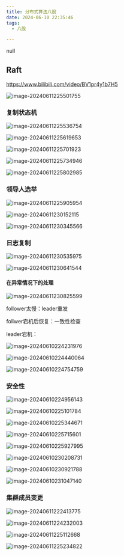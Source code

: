 ```yaml
---
title: 分布式算法八股
date: 2024-06-10 22:35:46
tags:
  - 八股

---
```


null

<!--more-->

## Raft

https://www.bilibili.com/video/BV1pr4y1b7H5

![image-20240611225501755](D:\code\GithubProject\hexo仓库\博客仓库\FouforPast.github.io\source\_posts\image-20240611225501755.png)

### 复制状态机

![image-20240611225536754](D:\code\GithubProject\hexo仓库\博客仓库\FouforPast.github.io\source\_posts\image-20240611225536754.png)

![image-20240611225619653](D:\code\GithubProject\hexo仓库\博客仓库\FouforPast.github.io\source\_posts\image-20240611225619653.png)

![image-20240611225701923](D:\code\GithubProject\hexo仓库\博客仓库\FouforPast.github.io\source\_posts\image-20240611225701923.png)

![image-20240611225734946](D:\code\GithubProject\hexo仓库\博客仓库\FouforPast.github.io\source\_posts\image-20240611225734946.png)

![image-20240611225802985](D:\code\GithubProject\hexo仓库\博客仓库\FouforPast.github.io\source\_posts\image-20240611225802985.png)

 ### 领导人选举

![image-20240611225905954](D:\code\GithubProject\hexo仓库\博客仓库\FouforPast.github.io\source\_posts\image-20240611225905954.png)

![image-20240611230152115](D:\code\GithubProject\hexo仓库\博客仓库\FouforPast.github.io\source\_posts\image-20240611230152115.png)

![image-20240611230345566](D:\code\GithubProject\hexo仓库\博客仓库\FouforPast.github.io\source\_posts\image-20240611230345566.png)

### 日志复制

![image-20240611230535975](D:\code\GithubProject\hexo仓库\博客仓库\FouforPast.github.io\source\_posts\image-20240611230535975.png)

![image-20240611230641544](D:\code\GithubProject\hexo仓库\博客仓库\FouforPast.github.io\source\_posts\image-20240611230641544.png)

#### 在异常情况下的处理

![image-20240611230825599](D:\code\GithubProject\hexo仓库\博客仓库\FouforPast.github.io\source\_posts\image-20240611230825599.png) 

follower太慢：leader重发

follwer宕机后恢复：一致性检查

leader宕机：

![image-20240610224231976](https://cdn.jsdelivr.net/gh/FouforPast/pic-storage/img/image-20240610224231976.png)

![image-20240610224440064](https://cdn.jsdelivr.net/gh/FouforPast/pic-storage/img/image-20240610224440064.png)

![image-20240610224754759](https://cdn.jsdelivr.net/gh/FouforPast/pic-storage/img/image-20240610224754759.png)

### 安全性

![image-20240610224956143](https://cdn.jsdelivr.net/gh/FouforPast/pic-storage/img/image-20240610224956143.png)

![image-20240610225101784](https://cdn.jsdelivr.net/gh/FouforPast/pic-storage/img/image-20240610225101784.png)

![image-20240610225344671](https://cdn.jsdelivr.net/gh/FouforPast/pic-storage/img/image-20240610225344671.png)

![image-20240610225715601](https://cdn.jsdelivr.net/gh/FouforPast/pic-storage/img/image-20240610225715601.png)

![image-20240610225927995](https://cdn.jsdelivr.net/gh/FouforPast/pic-storage/img/image-20240610225927995.png)

![image-20240610230208731](https://cdn.jsdelivr.net/gh/FouforPast/pic-storage/img/image-20240610230208731.png)

![image-20240610230921788](https://cdn.jsdelivr.net/gh/FouforPast/pic-storage/img/image-20240610230921788.png)

![image-20240610231047140](https://cdn.jsdelivr.net/gh/FouforPast/pic-storage/img/image-20240610231047140.png)

### 集群成员变更

![image-20240611222413775](D:\code\GithubProject\hexo仓库\博客仓库\FouforPast.github.io\source\_posts\image-20240611222413775.png)

![image-20240611224232003](D:\code\GithubProject\hexo仓库\博客仓库\FouforPast.github.io\source\_posts\image-20240611224232003.png)

![image-20240611225112668](D:\code\GithubProject\hexo仓库\博客仓库\FouforPast.github.io\source\_posts\image-20240611225112668.png)

![image-20240611225234822](D:\code\GithubProject\hexo仓库\博客仓库\FouforPast.github.io\source\_posts\image-20240611225234822.png)
